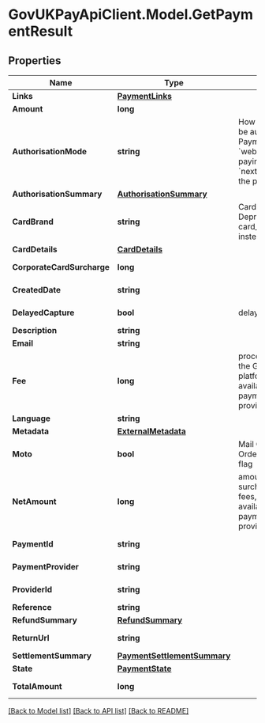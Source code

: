 # GovUKPayApiClient.Model.GetPaymentResult

## Properties

Name | Type | Description | Notes
------------ | ------------- | ------------- | -------------
**Links** | [**PaymentLinks**](PaymentLinks.md) |  | [optional] 
**Amount** | **long** |  | [optional] 
**AuthorisationMode** | **string** | How the payment will be authorised. Payments created in &#x60;web&#x60; mode require the paying user to visit the &#x60;next_url&#x60; to complete the payment. | [optional] 
**AuthorisationSummary** | [**AuthorisationSummary**](AuthorisationSummary.md) |  | [optional] 
**CardBrand** | **string** | Card Brand. Deprecated, please use card_details.card_brand instead | [optional] [readonly] 
**CardDetails** | [**CardDetails**](CardDetails.md) |  | [optional] 
**CorporateCardSurcharge** | **long** |  | [optional] [readonly] 
**CreatedDate** | **string** |  | [optional] [readonly] 
**DelayedCapture** | **bool** | delayed capture flag | [optional] [readonly] 
**Description** | **string** |  | [optional] 
**Email** | **string** |  | [optional] 
**Fee** | **long** | processing fee taken by the GOV.UK Pay platform, in pence. Only available depending on payment service provider | [optional] [readonly] 
**Language** | **string** |  | [optional] 
**Metadata** | [**ExternalMetadata**](ExternalMetadata.md) |  | [optional] 
**Moto** | **bool** | Mail Order / Telephone Order (MOTO) payment flag | [optional] 
**NetAmount** | **long** | amount including all surcharges and less all fees, in pence. Only available depending on payment service provider | [optional] [readonly] 
**PaymentId** | **string** |  | [optional] [readonly] 
**PaymentProvider** | **string** |  | [optional] [readonly] 
**ProviderId** | **string** |  | [optional] [readonly] 
**Reference** | **string** |  | [optional] 
**RefundSummary** | [**RefundSummary**](RefundSummary.md) |  | [optional] 
**ReturnUrl** | **string** |  | [optional] [readonly] 
**SettlementSummary** | [**PaymentSettlementSummary**](PaymentSettlementSummary.md) |  | [optional] 
**State** | [**PaymentState**](PaymentState.md) |  | [optional] 
**TotalAmount** | **long** |  | [optional] [readonly] 

[[Back to Model list]](../README.md#documentation-for-models) [[Back to API list]](../README.md#documentation-for-api-endpoints) [[Back to README]](../README.md)

